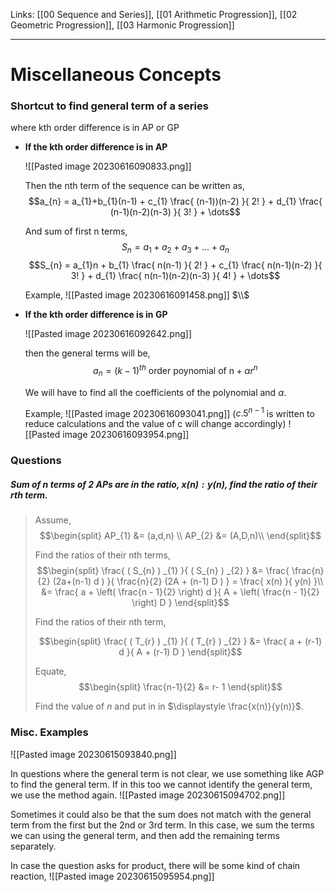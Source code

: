 Links: [[00 Sequence and Series]], [[01 Arithmetic Progression]], [[02 Geometric Progression]], [[03 Harmonic Progression]] 
___
# Miscellaneous Concepts

### Shortcut to find general term of a series
where kth order difference is in AP or GP


- **If the kth order difference is in AP** 

	![[Pasted image 20230616090833.png]]
	
	Then the nth term of the sequence can be written as,
	$$a_{n} = a_{1}+b_{1}(n-1) + c_{1} \frac{ (n-1))(n-2) }{ 2! } + d_{1} \frac{ (n-1)(n-2)(n-3) }{ 3! } + \dots$$
	
	And sum of first n terms,
	$$S_{n} = a_{1} + a_{2} + a_{3} + \dots + a_{n}$$
	$$S_{n} = a_{1}n + b_{1} \frac{ n(n-1) }{ 2! } + c_{1} \frac{ n(n-1)(n-2) }{ 3! } + d_{1} \frac{ n(n-1)(n-2)(n-3) }{ 4! } + \dots$$
	
	Example,
	![[Pasted image 20230616091458.png]]
	$\\$

- **If the kth order difference is in GP**
  
	![[Pasted image 20230616092642.png]]
   
  then  the general terms  will be,
	$$a_{n} = (k-1)^{th} \text{ order poynomial of n} + \alpha r^{n}$$

	We will have to find all the coefficients of the polynomial and $\alpha$. 
	
	Example,
	![[Pasted image 20230616093041.png]]
	($c. 5^{n-1}$ is written to reduce calculations and the value of c will change accordingly)
	![[Pasted image 20230616093954.png]]

### Questions

##### Sum of n terms of 2 APs are in the ratio, $x(n):y(n)$, find the ratio of their $r$th term. 
> Assume, 
> $$\begin{split}
> AP_{1} &= (a,d,n)  \\
> AP_{2} &= (A,D,n)\\
> \end{split}$$
> 
> Find the ratios of their nth terms, 
> $$\begin{split}
> \frac{ ( S_{n} ) _{1} }{ ( S_{n} ) _{2} } &= \frac{ \frac{n}{2} (2a+(n-1) d ) }{ \frac{n}{2} (2A + (n-1) D ) } = \frac{ x(n) }{ y(n) }\\
>  &= \frac{ a + \left(  \frac{n - 1}{2} \right) d }{ A + \left(  \frac{n - 1}{2} \right) D } 
> \end{split}$$
> 
> Find the ratios of their nth term, 
> 
> $$\begin{split}
> \frac{ ( T_{r} ) _{1} }{ ( T_{r} ) _{2} } &= \frac{ a + (r-1) d }{ A + (r-1) D }
> \end{split}$$
> 
> Equate, 
> $$\begin{split}
> \frac{n-1}{2} &= r- 1
> \end{split}$$
> 
> Find the value of $n$ and put in in $\displaystyle \frac{x(n)}{y(n)}$.

### Misc. Examples
![[Pasted image 20230615093840.png]]

In questions where the general term is not clear, we use something like AGP to find the general term. If in this too we cannot identify the general term, we use the method again. 
![[Pasted image 20230615094702.png]]

Sometimes it could also be that the sum does not match with the general term from the first but the 2nd or 3rd term. In this case, we sum the terms we can using the general term, and then add the remaining terms separately. 

In case the question asks for product, there will be some kind of chain reaction,
![[Pasted image 20230615095954.png]]

